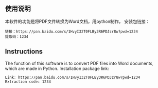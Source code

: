 ## 使用说明
本软件的功能是将PDF文件转换为Word文档，用python制作。
安装包链接：
```
链接：https://pan.baidu.com/s/1HvyI32T0FLBy3R6PDJzr8w?pwd=1234 
提取码：1234
```
## Instructions
The function of this software is to convert PDF files into Word documents, which are made in Python.
Installation package link:
```
Link: https://pan.baidu.com/s/1HvyI32T0FLBy3R6PDJzr8w?pwd=1234
Extraction code: 1234
```